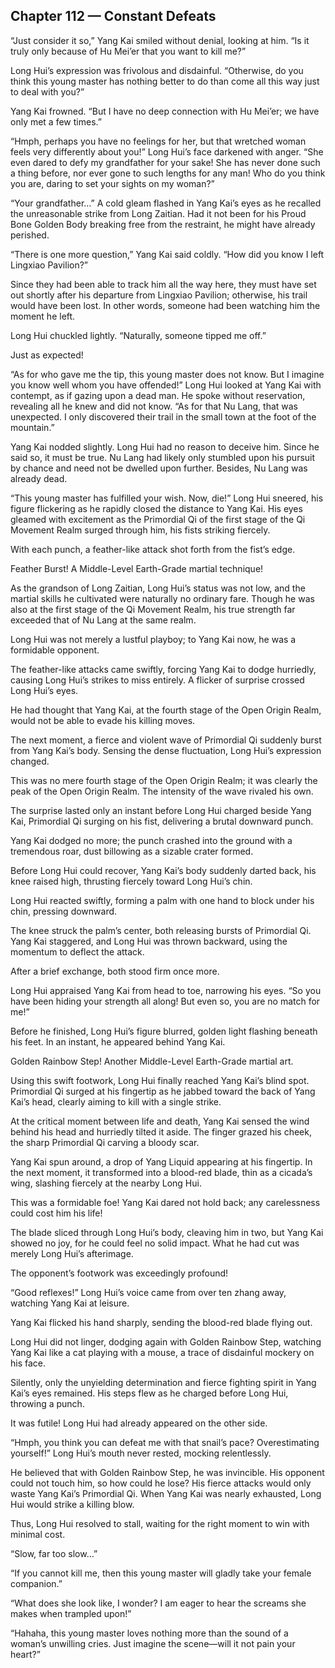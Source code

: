 ## Chapter 112 — Constant Defeats

“Just consider it so,” Yang Kai smiled without denial, looking at him. “Is it truly only because of Hu Mei’er that you want to kill me?”

Long Hui’s expression was frivolous and disdainful. “Otherwise, do you think this young master has nothing better to do than come all this way just to deal with you?”

Yang Kai frowned. “But I have no deep connection with Hu Mei’er; we have only met a few times.”

“Hmph, perhaps you have no feelings for her, but that wretched woman feels very differently about you!” Long Hui’s face darkened with anger. “She even dared to defy my grandfather for your sake! She has never done such a thing before, nor ever gone to such lengths for any man! Who do you think you are, daring to set your sights on my woman?”

“Your grandfather…” A cold gleam flashed in Yang Kai’s eyes as he recalled the unreasonable strike from Long Zaitian. Had it not been for his Proud Bone Golden Body breaking free from the restraint, he might have already perished.

“There is one more question,” Yang Kai said coldly. “How did you know I left Lingxiao Pavilion?”

Since they had been able to track him all the way here, they must have set out shortly after his departure from Lingxiao Pavilion; otherwise, his trail would have been lost. In other words, someone had been watching him the moment he left.

Long Hui chuckled lightly. “Naturally, someone tipped me off.”

Just as expected!

“As for who gave me the tip, this young master does not know. But I imagine you know well whom you have offended!” Long Hui looked at Yang Kai with contempt, as if gazing upon a dead man. He spoke without reservation, revealing all he knew and did not know. “As for that Nu Lang, that was unexpected. I only discovered their trail in the small town at the foot of the mountain.”

Yang Kai nodded slightly. Long Hui had no reason to deceive him. Since he said so, it must be true. Nu Lang had likely only stumbled upon his pursuit by chance and need not be dwelled upon further. Besides, Nu Lang was already dead.

“This young master has fulfilled your wish. Now, die!” Long Hui sneered, his figure flickering as he rapidly closed the distance to Yang Kai. His eyes gleamed with excitement as the Primordial Qi of the first stage of the Qi Movement Realm surged through him, his fists striking fiercely.

With each punch, a feather-like attack shot forth from the fist’s edge.

Feather Burst! A Middle-Level Earth-Grade martial technique!

As the grandson of Long Zaitian, Long Hui’s status was not low, and the martial skills he cultivated were naturally no ordinary fare. Though he was also at the first stage of the Qi Movement Realm, his true strength far exceeded that of Nu Lang at the same realm.

Long Hui was not merely a lustful playboy; to Yang Kai now, he was a formidable opponent.

The feather-like attacks came swiftly, forcing Yang Kai to dodge hurriedly, causing Long Hui’s strikes to miss entirely. A flicker of surprise crossed Long Hui’s eyes.

He had thought that Yang Kai, at the fourth stage of the Open Origin Realm, would not be able to evade his killing moves.

The next moment, a fierce and violent wave of Primordial Qi suddenly burst from Yang Kai’s body. Sensing the dense fluctuation, Long Hui’s expression changed.

This was no mere fourth stage of the Open Origin Realm; it was clearly the peak of the Open Origin Realm. The intensity of the wave rivaled his own.

The surprise lasted only an instant before Long Hui charged beside Yang Kai, Primordial Qi surging on his fist, delivering a brutal downward punch.

Yang Kai dodged no more; the punch crashed into the ground with a tremendous roar, dust billowing as a sizable crater formed.

Before Long Hui could recover, Yang Kai’s body suddenly darted back, his knee raised high, thrusting fiercely toward Long Hui’s chin.

Long Hui reacted swiftly, forming a palm with one hand to block under his chin, pressing downward.

The knee struck the palm’s center, both releasing bursts of Primordial Qi. Yang Kai staggered, and Long Hui was thrown backward, using the momentum to deflect the attack.

After a brief exchange, both stood firm once more.

Long Hui appraised Yang Kai from head to toe, narrowing his eyes. “So you have been hiding your strength all along! But even so, you are no match for me!”

Before he finished, Long Hui’s figure blurred, golden light flashing beneath his feet. In an instant, he appeared behind Yang Kai.

Golden Rainbow Step! Another Middle-Level Earth-Grade martial art.

Using this swift footwork, Long Hui finally reached Yang Kai’s blind spot. Primordial Qi surged at his fingertip as he jabbed toward the back of Yang Kai’s head, clearly aiming to kill with a single strike.

At the critical moment between life and death, Yang Kai sensed the wind behind his head and hurriedly tilted it aside. The finger grazed his cheek, the sharp Primordial Qi carving a bloody scar.

Yang Kai spun around, a drop of Yang Liquid appearing at his fingertip. In the next moment, it transformed into a blood-red blade, thin as a cicada’s wing, slashing fiercely at the nearby Long Hui.

This was a formidable foe! Yang Kai dared not hold back; any carelessness could cost him his life!

The blade sliced through Long Hui’s body, cleaving him in two, but Yang Kai showed no joy, for he could feel no solid impact. What he had cut was merely Long Hui’s afterimage.

The opponent’s footwork was exceedingly profound!

“Good reflexes!” Long Hui’s voice came from over ten zhang away, watching Yang Kai at leisure.

Yang Kai flicked his hand sharply, sending the blood-red blade flying out.

Long Hui did not linger, dodging again with Golden Rainbow Step, watching Yang Kai like a cat playing with a mouse, a trace of disdainful mockery on his face.

Silently, only the unyielding determination and fierce fighting spirit in Yang Kai’s eyes remained. His steps flew as he charged before Long Hui, throwing a punch.

It was futile! Long Hui had already appeared on the other side.

“Hmph, you think you can defeat me with that snail’s pace? Overestimating yourself!” Long Hui’s mouth never rested, mocking relentlessly.

He believed that with Golden Rainbow Step, he was invincible. His opponent could not touch him, so how could he lose? His fierce attacks would only waste Yang Kai’s Primordial Qi. When Yang Kai was nearly exhausted, Long Hui would strike a killing blow.

Thus, Long Hui resolved to stall, waiting for the right moment to win with minimal cost.

“Slow, far too slow…”

“If you cannot kill me, then this young master will gladly take your female companion.”

“What does she look like, I wonder? I am eager to hear the screams she makes when trampled upon!”

“Hahaha, this young master loves nothing more than the sound of a woman’s unwilling cries. Just imagine the scene—will it not pain your heart?”